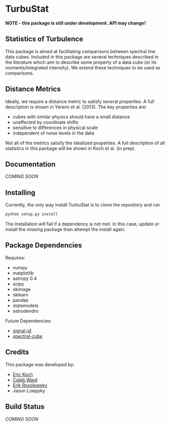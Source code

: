 TurbuStat
=========

**NOTE - this package is still under development. API may change!**

Statistics of Turbulence
------------------------

This package is aimed at facilitating comparisons between spectral line data
cubes. Included in this package are several techniques described in the literature
which aim to describe some property of a data cube (or its moments/integrated intensity).
We extend these techniques to be used as comparisons.

Distance Metrics
----------------

Ideally, we require a distance metric to satisfy several properties. A full description
is shown in Yeremi et al. (2013).
The key properties are:
*   cubes with similar physics should have a small distance
*   unaffected by coordinate shifts
*   sensitive to differences in physical scale
*   independent of noise levels in the data

Not all of the metrics satisfy the idealized properties. A full description of all
statistics in this package will be shown in Koch et al. (in prep).

Documentation
-------------

*COMING SOON*

Installing
----------

Currently, the only way install TurbuStat is to clone the repository and run
```python
python setup.py install
```
The installation will fail if a dependency is not met. In this case, update or
install the missing package then attempt the install again.


Package Dependencies
--------------------

Requires:

 *   numpy
 *   matplotlib
 *   astropy 0.4
 *   scipy
 *   skimage
 *   sklearn
 *   pandas
 *   statsmodels
 *   astrodendro

Future Dependencies:

 *   [signal-id](https://github.com/radio-astro-tools/signal-id)
 *   [spectral-cube](https://github.com/radio-astro-tools/spectral-cube)

Credits
-------

This package was developed by:

* [Eric Koch](https://github.com/e-koch)
* [Caleb Ward](https://github.com/Astrolebs)
* [Erik Rosolowsky](https://github.com/low-sky)
* Jason Loeppky

Build Status
------------

*COMING SOON*